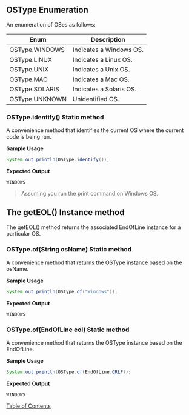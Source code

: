 ## OSType Enumeration

An enumeration of OSes as follows:

| Enum           | Description             |
| -------------- | ----------------------- |
| OSType.WINDOWS | Indicates a Windows OS. |
| OSType.LINUX   | Indicates a Linux OS.   |
| OSType.UNIX    | Indicates a Unix OS.    |
| OSType.MAC     | Indicates a Mac OS.     |
| OSType.SOLARIS | Indicates a Solaris OS. |
| OSType.UNKNOWN | Unidentified OS.        |

### OSType.identify() Static method

A convenience method that identifies the current OS where the current code is being run.

**Sample Usage**

```java
System.out.println(OSType.identify());
```

**Expected Output**

```
WINDOWS
```

> Assuming you run the print command on Windows OS.

## The getEOL() Instance method

The getEOL() method returns the associated EndOfLine instance for a particular OS.

### OSType.of(String osName) Static method

A convenience method that returns the OSType instance based on the osName.

**Sample Usage**

```java
System.out.println(OSType.of("Windows"));
```

**Expected Output**

```
WINDOWS
```

### OSType.of(EndOfLine eol) Static method

A convenience method that returns the OSType instance based on the EndOfLine.

**Sample Usage**

```java
System.out.println(OSType.of(EndOfLine.CRLF));
```

**Expected Output**

```
WINDOWS
```

[Table of Contents](USER_GUIDE_TOC.md)